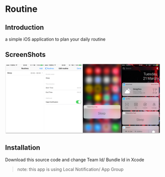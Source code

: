# Routine

## Introduction
a simple iOS application to plan your daily routine

## ScreenShots
![screenshot](/screenshot.png)

## Installation
Download this source code and change Team Id/ Bundle Id in Xcode
> note: this app is using Local Notification/ App Group


